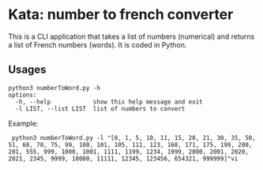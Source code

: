 # Kata: number to french converter

This is a CLI application that takes a list of numbers (numerical) and returns a list of French numbers (words). It is coded in Python.

## Usages
```commandline
python3 numberToWord.py -h
options:
  -h, --help            show this help message and exit
  -l LIST, --list LIST  list of numbers to convert
```

Example:
```commandline
 python3 numberToWord.py -l "[0, 1, 5, 10, 11, 15, 20, 21, 30, 35, 50, 51, 68, 70, 75, 99, 100, 101, 105, 111, 123, 168, 171, 175, 199, 200, 201, 555, 999, 1000, 1001, 1111, 1199, 1234, 1999, 2000, 2001, 2020, 2021, 2345, 9999, 10000, 11111, 12345, 123456, 654321, 999999]"vi 
```